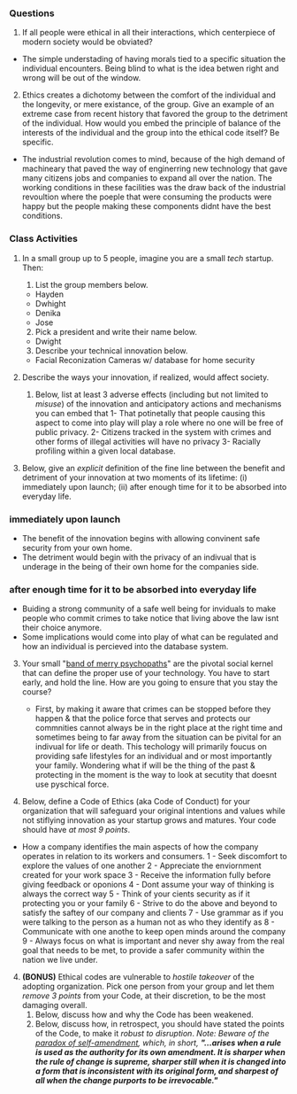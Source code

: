 ### Questions

1. If all people were ethical in all their interactions, which centerpiece of modern society would be obviated?

- The simple understading of having morals tied to a specific situation the individual encounters.  Being blind to what is the idea betwen right and wrong will be out of the window.

2. Ethics creates a dichotomy between the comfort of the individual and the longevity, or mere existance, of the group. Give an example of an extreme case from recent history that favored the group to the detriment of the individual. How would you embed the principle of balance of the interests of the individual and the group into the ethical code itself? Be specific.

- The industrial revolution comes to mind, because of the high demand of machineary that paved the way of enginerring new technology that gave many citizens jobs and companies to expand all over the nation.  The working conditions in these facilities was the draw back of the industrial revoultion where the poeple that were consuming the products were happy but the people making these components didnt have the best conditions.

### Class Activities
 
1. In a small group up to 5 people, imagine you are a small _tech_ startup. Then:
   
   1. List the group members below.
   - Hayden 
   - Dwhight
   - Denika
   - Jose
   
   2. Pick a president and write their name below.
   - Dwight
   
   3. Describe your technical innovation below.
   - Facial Reconization Cameras w/ database for home security
   
2. Describe the ways your innovation, if realized, would affect society. 
   
   1. Below, list at least 3 adverse effects (including but not limited to _misuse_) of the innovation and anticipatory actions and           mechanisms you can embed that
   1- That potinetally that people causing this aspect to come into play will play a role where no one will be free of public privacy.
   2- Citizens tracked in the system with crimes and other forms of illegal activities will have no privacy
   3- Racially profiling within a given local database.
  
  2. Below, give an _explicit_ definition of the fine line between the benefit and detriment of your innovation at two moments of its        lifetime: (i) immediately upon launch; (ii) after enough time for it to be absorbed into everyday life.
  
   ### immediately upon launch
   
   - The benefit of the innovation begins with allowing convinent safe security from your own home.
   - The detriment would begin with the privacy of an indivual that is underage in the being of their own home for the companies side.
  
   ### after enough time for it to be absorbed into everyday life
   
   - Buiding a strong community of a safe well being for inviduals to make people who commit crimes to take notice that living above the      law isnt their choice anymore.
   - Some implications would come into play of what can be regulated and how an individual is percieved into the database system.

3. Your small "[band of merry psychopaths](#the-band)" are the pivotal social kernel that can define the proper use of your technology.    You have to start early, and hold the line. How are you going to ensure that you stay the course? 
   
   - First, by making it aware that crimes can be stopped before they happen & that the police force that serves and protects our            commnities cannot always be in the right place at the right time and sometimes being to far away from the situation can be pivital      for an indivual for life or death.  This techology will primarily foucus on providing safe lifestyles for an individual and or most      importantly your family.  Wondering what if will be the thing of the past & protecting in the moment is the way to look at secutity      that doesnt use pyschical force.
   
1. Below, define a Code of Ethics (aka Code of Conduct) for your organization that will safeguard your original intentions and values      while not stiflying innovation as your startup grows and matures. Your code should have _at most 9 points_.
  
  - How a company identifies the main aspects of how the company operates in relation to its workers and consumers. 
    1 - Seek discomfort to explore the values of one another
    2 - Appreciate the enviornment created for your work space
    3 - Receive the information fully before giving feedback or oponions
    4 - Dont assume your way of thinking is always the correct way
    5 - Think of your cients security as if it protecting you or your family
    6 - Strive to do the above and beyond to satisfy the saftey of our company and clients
    7 - Use grammar as if you were talking to the person as a human not as who they identify as
    8 - Communicate with one anothe to keep open minds around the company
    9 - Always focus on what is important and never shy away from the real goal that needs to be met, to provide a safer community               within the nation we live under.
   
4. **(BONUS)** Ethical codes are vulnerable to _hostile takeover_ of the adopting organization. Pick one person from your group and let    them _remove 3 points_ from your Code, at their discretion, to be the most damaging overall. 
   1. Below, discuss how and why the Code has been weakened.
   2. Below, discuss how, in retrospect, you should have stated the points of the Code, to make it _robust to disruption_. _Note: Beware of the [paradox of self-amendment](https://legacy.earlham.edu/~peters/writing/psaessay.htm), which, in short, **"...arises when a rule is used as the authority for its own amendment. It is sharper when the rule of change is supreme, sharper still when it is changed into a form that is inconsistent with its original form, and sharpest of all when the change purports to be irrevocable."**_

